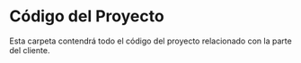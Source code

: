 # Código del Proyecto

Esta carpeta contendrá todo el código del proyecto relacionado con la parte del cliente.


